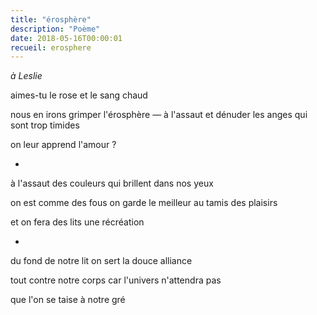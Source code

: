 ```yaml
---
title: "érosphère"
description: "Poème"
date: 2018-05-16T00:00:01
recueil: erosphere
---
```


*à Leslie*

aimes-tu le rose
et le sang chaud

nous en irons grimper l'érosphère — à l'assaut
et dénuder les anges qui sont trop timides

on leur apprend l'amour ?

*

à l'assaut des couleurs
qui brillent dans nos yeux

on est comme des fous
on garde le meilleur au tamis des plaisirs

et on fera des lits une récréation

*

du fond de notre lit
on sert la douce alliance

tout contre notre corps
car l'univers n'attendra pas

que l'on se taise à notre gré
